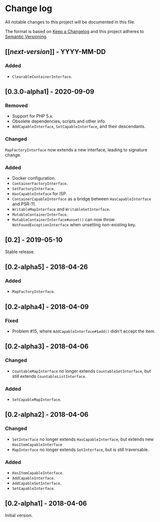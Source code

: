 # Change log
All notable changes to this project will be documented in this file.

The format is based on [Keep a Changelog](http://keepachangelog.com/)
and this project adheres to [Semantic Versioning](http://semver.org/).

## [[*next-version*]] - YYYY-MM-DD
### Added
- `ClearableContainerInterface`.

## [0.3.0-alpha1] - 2020-09-09
### Removed
- Support for PHP 5.x.
- Obsolete dependencies, scripts and other info.
- `AddCapableInterface`, `SetCapableInterface`,  and their descendants.

### Changed
`MapFactoryInterface` now extends a new interface, leading to signature change.

### Added
- Docker configuration.
- `ContainerFactoryInterface`.
- `SetFactoryInterface`.
- `HasCapableInteface` for ISP.
- `ContainerCapableInterface` as a bridge between `HasCapableInterface`
and PSR-11.
- `WritableMapInterface` and `WritableSetInterface`.
- `MutableContainerInterface`.
- `MutableContainerInterface#unset()` can now throw `NotFoundExceptionInterface`
when unsetting non-existing key.

## [0.2] - 2019-05-10
Stable release.

## [0.2-alpha5] - 2018-04-26
### Added
- `MapFactoryInterface`.

## [0.2-alpha4] - 2018-04-09
### Fixed
- Problem #15, where `AddCapableInterface#$add()` didn't accept the item.

## [0.2-alpha3] - 2018-04-06
### Changed
- `CountableMapInterface` no longer extends `CountableSetInterface`, but still extends `CountableListInterface`.

### Added
- `SetCapableMapInterface`.

## [0.2-alpha2] - 2018-04-06
### Changed
- `SetInterface` no longer extends `HasCapableInterface`, but extends new `HasItemCapableInterface`
- `MapInterface` no longer extends `SetInterface`, but is still traversable.

### Added 
- `HasItemCapableInterface`.
- `AddCapableInterface`.
- `AddCapableSetInterface`.
- `SetCapableInterface`.

## [0.2-alpha1] - 2018-04-06
Initial version.
